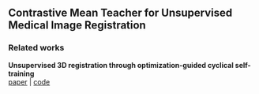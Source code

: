 ## Contrastive Mean Teacher for Unsupervised Medical Image Registration

### Related works
__Unsupervised 3D registration through optimization-guided cyclical self-training__  
[paper](https://arxiv.org/abs/2306.16997) | [code](https://github.com/multimodallearning/reg-cyclical-self-train)  